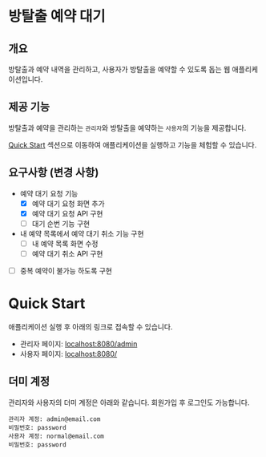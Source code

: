 # 방탈출 예약 대기

## 개요

방탈출과 예약 내역을 관리하고, 사용자가 방탈출을 예약할 수 있도록 돕는 웹 애플리케이션입니다.

## 제공 기능

방탈출과 예약을 관리하는 `관리자`와 방탈출을 예약하는 `사용자`의 기능을 제공합니다.

[Quick Start](#quick-start) 섹션으로 이동하여 애플리케이션을 실행하고 기능을 체험할 수 있습니다.

## 요구사항 (변경 사항)

- 예약 대기 요청 기능
    - [x] 예약 대기 요청 화면 추가
    - [x] 예약 대기 요청 API 구현
    - [ ] 대기 순번 기능 구현
- 내 예약 목록에서 예약 대기 취소 기능 구현
    - [ ] 내 예약 목록 화면 수정
    - [ ] 예약 대기 취소 API 구현
- [ ] 중복 예약이 불가능 하도록 구현

# Quick Start

애플리케이션 실행 후 아래의 링크로 접속할 수 있습니다.

- 관리자 페이지: [localhost:8080/admin](http://localhost:8080/admin)
- 사용자 페이지: [localhost:8080/](http://localhost:8080/)

## 더미 계정

관리자와 사용자의 더미 계정은 아래와 같습니다. 회원가입 후 로그인도 가능합니다.

```text
관리자 계정: admin@email.com
비밀번호: password
사용자 계정: normal@email.com
비밀번호: password
```

